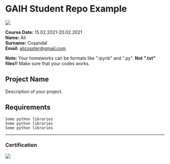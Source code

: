 # GAIH Student Repo Example
![](img/logo.png)

**Course Date:** 15.02.2021-20.02.2021  
**Name:** Ali  
**Surname:** Coşandal  
**Email:** alicosster@gmail.com  

**Note:** Your homeworks can be formats like ".ipynb" and ".py". **Not ".txt" files!!** Make sure that your codes works.  

## Project Name
Description of your project.

## Requirements
```
Some python libraries
Some python libraries
Some python libraries
```
---

### Certification
![](img/certificate_ex.png)

